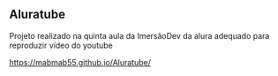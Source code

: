 ## Aluratube
 Projeto realizado na quinta aula da ImersãoDev da alura adequado para reproduzir vídeo do youtube

https://mabmab55.github.io/Aluratube/
